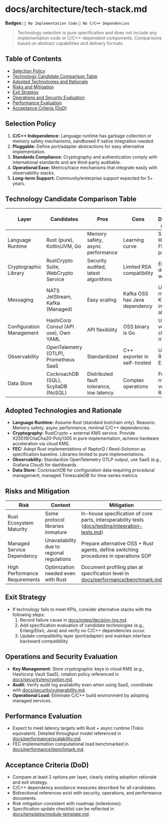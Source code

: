 # docs/architecture/tech-stack.md

**Badges:** `🚫 No Implementation Code` `🚫 No C/C++ Dependencies`

> Technology selection is pure specification and does not include any implementation code or C/C++-dependent components. Comparisons based on abstract capabilities and delivery formats.

## Table of Contents
- [Selection Policy](#selection-policy)
- [Technology Candidate Comparison Table](#technology-candidate-comparison-table)
- [Adopted Technologies and Rationale](#adopted-technologies-and-rationale)
- [Risks and Mitigation](#risks-and-mitigation)
- [Exit Strategy](#exit-strategy)
- [Operations and Security Evaluation](#operations-and-security-evaluation)
- [Performance Evaluation](#performance-evaluation)
- [Acceptance Criteria (DoD)](#acceptance-criteria-dod)

## Selection Policy
1. **C/C++ Independence:** Language runtime has garbage collection or memory safety mechanisms, sandboxed if native integration needed.
2. **Pluggable:** Define port/adapter abstractions for easy alternative implementation.
3. **Standards Compliance:** Cryptography and authentication comply with international standards and are third-party auditable.
4. **Operational Ease:** Metrics/trace mechanisms that integrate easily with observability stacks.
5. **Long-term Support:** Community/enterprise support expected for 5+ years.

## Technology Candidate Comparison Table
| Layer | Candidates | Pros | Cons | C/C++ Dependency Avoidance | Decision |
|-------|------------|------|------|---------------------------|----------|
| Language Runtime | Rust (pure), Kotlin/JVM, Go | Memory safety, async performance | Learning curve | Standard library only, FFI prohibited | **Adopt: Rust** |
| Cryptographic Library | RustCrypto Suite, WebCrypto Service | Security audited, latest algorithms | Limited RSA compatibility | Eliminate C dependency with SaaS | **Adopt: RustCrypto + SaaS fallback** |
| Messaging | NATS JetStream, Kafka (Managed) | Easy scaling | Kafka OSS has Java dependency | Use managed Kafka, internal abstraction | Conditionally adopted |
| Configuration Management | HashiCorp Consul (API use), Own YAML | API flexibility | OSS binary is Go | Use service version or cloud managed | **Adopt: Managed Consul API** |
| Observability | OpenTelemetry (OTLP), Prometheus SaaS | Standardized | C++ exporter in self-hosted | Use SaaS or Rust Exporter | **Adopt: OTLP + SaaS** |
| Data Store | CockroachDB (SQL), ScyllaDB (NoSQL) | Distributed fault tolerance, low latency | Complex operations | Fully managed version, use Rust client | **Adopt: CockroachDB (Managed)** |

## Adopted Technologies and Rationale
- **Language Runtime:** Assume Rust (standard toolchain only). Reasons: Memory safety, async performance, minimal C/C++ dependencies.
- **Cryptography:** RustCrypto + external KMS service. Provide X25519/ChaCha20-Poly1305 in pure implementation, achieve hardware acceleration via cloud KMS.
- **FEC:** Adopt Rust implementations of RaptorQ / Reed-Solomon as specification baseline. Libraries limited to pure implementations.
- **Observability:** Standardize OpenTelemetry OTLP output, use SaaS (e.g., Grafana Cloud) for dashboards.
- **Data Store:** CockroachDB for configuration data requiring procedural management, managed TimescaleDB for time-series metrics.

## Risks and Mitigation
| Risk | Content | Mitigation |
|------|---------|------------|
| Rust Ecosystem Maturity | Some protocol libraries immature | In-house specification of core parts, interoperability tests ([docs/testing/integration-tests.md](../testing/integration-tests.md)) |
| Managed Service Dependency | Unavailability due to regional regulations | Prepare alternative OSS + Rust agents, define switching procedures in operations SOP |
| High Performance Requirements | Optimization needed even with Rust | Document profiling plan at specification level in [docs/performance/benchmark.md](../performance/benchmark.md) |

## Exit Strategy
- If technology fails to meet KPIs, consider alternative stacks with the following steps:
  1. Record failure cause in [docs/notes/decision-log.md](../notes/decision-log.md).
  2. Add specification evaluation of candidate technologies (e.g., Erlang/Elixir, Java) and verify no C/C++ dependencies occur.
  3. Update compatibility layer (port/adapter) and maintain interface backward compatibility.

## Operations and Security Evaluation
- **Key Management:** Store cryptographic keys in cloud KMS (e.g., Hashicorp Vault SaaS), rotation policy referenced in [docs/security/encryption.md](../security/encryption.md).
- **Audit:** Verify audit log availability even when using SaaS, coordinate with [docs/security/vulnerability.md](../security/vulnerability.md).
- **Operational Load:** Eliminate C/C++ build environment by adopting managed services.

## Performance Evaluation
- Expect to meet latency targets with Rust + async runtime (Tokio equivalent). Detailed throughput model referenced in [docs/performance/scalability.md](../performance/scalability.md).
- FEC implementation computational load benchmarked in [docs/performance/benchmark.md](../performance/benchmark.md).

## Acceptance Criteria (DoD)
- Compare at least 2 options per layer, clearly stating adoption rationale and exit strategy.
- C/C++ dependency avoidance measures described for all candidates.
- Bidirectional references exist with security, operations, and performance documents.
- Risk mitigation consistent with roadmap (milestones).
- Specification update checklist can be reflected in [docs/templates/module-template.md](../templates/module-template.md).
